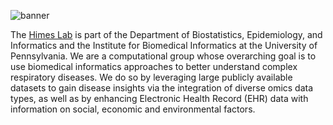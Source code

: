 <img src='images/HimesLabLogo_Color.png' alt="banner"></img>

The [Himes Lab](https://www.himeslab.org/) is part of the Department of Biostatistics, Epidemiology, and Informatics and the Institute for Biomedical Informatics at the University of Pennsylvania. We are a computational group whose overarching goal is to use biomedical informatics approaches to better understand complex respiratory diseases. We do so by leveraging large publicly available datasets to gain disease insights via the integration of diverse omics data types, as well as by enhancing Electronic Health Record (EHR) data with information on social, economic and environmental factors. 
